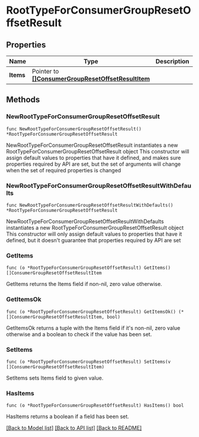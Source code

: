 # RootTypeForConsumerGroupResetOffsetResult

## Properties

Name | Type | Description | Notes
------------ | ------------- | ------------- | -------------
**Items** | Pointer to [**[]ConsumerGroupResetOffsetResultItem**](ConsumerGroupResetOffsetResultItem.md) |  | [optional] 


## Methods

### NewRootTypeForConsumerGroupResetOffsetResult

`func NewRootTypeForConsumerGroupResetOffsetResult() *RootTypeForConsumerGroupResetOffsetResult`

NewRootTypeForConsumerGroupResetOffsetResult instantiates a new RootTypeForConsumerGroupResetOffsetResult object
This constructor will assign default values to properties that have it defined,
and makes sure properties required by API are set, but the set of arguments
will change when the set of required properties is changed

### NewRootTypeForConsumerGroupResetOffsetResultWithDefaults

`func NewRootTypeForConsumerGroupResetOffsetResultWithDefaults() *RootTypeForConsumerGroupResetOffsetResult`

NewRootTypeForConsumerGroupResetOffsetResultWithDefaults instantiates a new RootTypeForConsumerGroupResetOffsetResult object
This constructor will only assign default values to properties that have it defined,
but it doesn't guarantee that properties required by API are set


### GetItems

`func (o *RootTypeForConsumerGroupResetOffsetResult) GetItems() []ConsumerGroupResetOffsetResultItem`

GetItems returns the Items field if non-nil, zero value otherwise.

### GetItemsOk

`func (o *RootTypeForConsumerGroupResetOffsetResult) GetItemsOk() (*[]ConsumerGroupResetOffsetResultItem, bool)`

GetItemsOk returns a tuple with the Items field if it's non-nil, zero value otherwise
and a boolean to check if the value has been set.

### SetItems

`func (o *RootTypeForConsumerGroupResetOffsetResult) SetItems(v []ConsumerGroupResetOffsetResultItem)`

SetItems sets Items field to given value.

### HasItems

`func (o *RootTypeForConsumerGroupResetOffsetResult) HasItems() bool`

HasItems returns a boolean if a field has been set.



[[Back to Model list]](../README.md#documentation-for-models) [[Back to API list]](../README.md#documentation-for-api-endpoints) [[Back to README]](../README.md)

